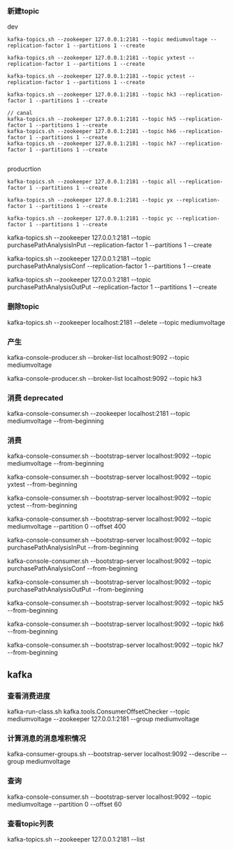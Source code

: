 
###  新建topic

dev
``` 
kafka-topics.sh --zookeeper 127.0.0.1:2181 --topic mediumvoltage --replication-factor 1 --partitions 1 --create
    
kafka-topics.sh --zookeeper 127.0.0.1:2181 --topic yxtest --replication-factor 1 --partitions 1 --create

kafka-topics.sh --zookeeper 127.0.0.1:2181 --topic yctest --replication-factor 1 --partitions 1 --create

kafka-topics.sh --zookeeper 127.0.0.1:2181 --topic hk3 --replication-factor 1 --partitions 1 --create

// canal
kafka-topics.sh --zookeeper 127.0.0.1:2181 --topic hk5 --replication-factor 1 --partitions 1 --create
kafka-topics.sh --zookeeper 127.0.0.1:2181 --topic hk6 --replication-factor 1 --partitions 1 --create
kafka-topics.sh --zookeeper 127.0.0.1:2181 --topic hk7 --replication-factor 1 --partitions 1 --create


```

    
producrtion
``` 
kafka-topics.sh --zookeeper 127.0.0.1:2181 --topic all --replication-factor 1 --partitions 1 --create

kafka-topics.sh --zookeeper 127.0.0.1:2181 --topic yx --replication-factor 1 --partitions 1 --create

kafka-topics.sh --zookeeper 127.0.0.1:2181 --topic yc --replication-factor 1 --partitions 1 --create
```

kafka-topics.sh --zookeeper 127.0.0.1:2181 --topic purchasePathAnalysisInPut --replication-factor 1 --partitions 1 --create

kafka-topics.sh --zookeeper 127.0.0.1:2181 --topic purchasePathAnalysisConf --replication-factor 1 --partitions 1 --create

kafka-topics.sh --zookeeper 127.0.0.1:2181 --topic purchasePathAnalysisOutPut --replication-factor 1 --partitions 1 --create

    
### 删除topic
kafka-topics.sh --zookeeper localhost:2181 --delete --topic mediumvoltage
    
###  产生
kafka-console-producer.sh --broker-list localhost:9092 --topic mediumvoltage

kafka-console-producer.sh --broker-list localhost:9092 --topic hk3



### 消费 deprecated
kafka-console-consumer.sh --zookeeper localhost:2181 --topic mediumvoltage --from-beginning
  
### 消费
kafka-console-consumer.sh --bootstrap-server localhost:9092 --topic mediumvoltage --from-beginning

kafka-console-consumer.sh --bootstrap-server localhost:9092 --topic yxtest --from-beginning

kafka-console-consumer.sh --bootstrap-server localhost:9092 --topic yctest --from-beginning

kafka-console-consumer.sh --bootstrap-server localhost:9092 --topic mediumvoltage --partition 0 --offset 400


kafka-console-consumer.sh --bootstrap-server localhost:9092 --topic purchasePathAnalysisInPut --from-beginning

kafka-console-consumer.sh --bootstrap-server localhost:9092 --topic purchasePathAnalysisConf --from-beginning

kafka-console-consumer.sh --bootstrap-server localhost:9092 --topic purchasePathAnalysisOutPut --from-beginning



kafka-console-consumer.sh --bootstrap-server localhost:9092 --topic hk5 --from-beginning

kafka-console-consumer.sh --bootstrap-server localhost:9092 --topic hk6 --from-beginning

kafka-console-consumer.sh --bootstrap-server localhost:9092 --topic hk7 --from-beginning


## kafka
### 查看消费进度
kafka-run-class.sh kafka.tools.ConsumerOffsetChecker --topic mediumvoltage  --zookeeper 127.0.0.1:2181 --group mediumvoltage

### 计算消息的消息堆积情况
kafka-consumer-groups.sh --bootstrap-server localhost:9092 --describe --group mediumvoltage
 
### 查询
kafka-console-consumer.sh --bootstrap-server localhost:9092 --topic mediumvoltage --partition 0 --offset 60
 

### 查看topic列表
kafka-topics.sh --zookeeper 127.0.0.1:2181 --list


